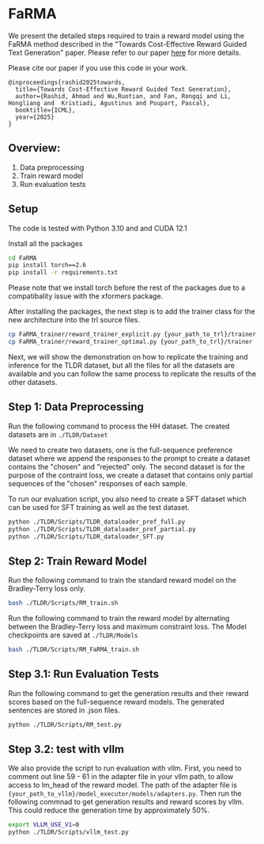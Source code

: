 # FaRMA

We present the detailed steps required to train a reward model using the FaRMA method described in the "Towards Cost-Effective Reward Guided Text Generation" paper. Please refer to our paper [here](https://arxiv.org/abs/2502.04517) for more details.

Please cite our paper if you use this code in your work.

```
@inproceedings{rashid2025towards,
  title={Towards Cost-Effective Reward Guided Text Generation},
  author={Rashid, Ahmad and Wu,Ruotian, and Fan, Rongqi and Li, Hongliang and  Kristiadi, Agustinus and Poupart, Pascal},
  booktitle={ICML},
  year={2025}
}
```

## Overview:

1. Data preprocessing
2. Train reward model
3. Run evaluation tests

## Setup
 The code is tested with Python 3.10 and and CUDA 12.1

Install all the packages

```bash
cd FaRMA
pip install torch==2.6
pip install -r requirements.txt
```

Please note that we install torch before the rest of the packages due to a compatibality issue with the xformers package.

After installing the packages, the next step is to add the trainer class for the new architecture into the trl source files. 
```bash
cp FaRMA_trainer/reward_trainer_explicit.py {your_path_to_trl}/trainer
cp FaRMA_trainer/reward_trainer_optimal.py {your_path_to_trl}/trainer
```

Next, we will show the demonstration on how to replicate the training and inference for the TLDR dataset, but all the files for all the datasets are available and you can follow the same process to replicate the results of the other datasets.

## Step 1: Data Preprocessing
Run the following command to process the HH dataset. The created datasets are in `./TLDR/Dataset`

We need to create two datasets, one is the full-sequence preference dataset where we append the responses to the prompt to create a dataset contains the "chosen" and "rejected" only. The second dataset is for the purpose of the contraint loss, we create a dataset that contains only partial sequences of the "chosen" responses of each sample.

To run our evaluation script, you also need to create a SFT dataset which can be used for SFT training as well as the test dataset.

```bash
python ./TLDR/Scripts/TLDR_dataloader_pref_full.py
python ./TLDR/Scripts/TLDR_dataloader_pref_partial.py
python ./TLDR/Scripts/TLDR_dataloader_SFT.py
```

## Step 2: Train Reward Model
Run the following command to train the standard reward model on the Bradley-Terry loss only.

```bash
bash ./TLDR/Scripts/RM_train.sh
```

Run the following command to train the reward model by alternating between the Bradley-Terry loss and maximum constraint loss. The Model checkpoints are saved at `./TLDR/Models`

```bash
bash ./TLDR/Scripts/RM_FaRMA_train.sh
```

## Step 3.1: Run Evaluation Tests
Run the following command to get the generation results and their reward scores based on the full-sequence reward models. The generated sentences are stored in .json files.

```bash
python ./TLDR/Scripts/RM_test.py
```

## Step 3.2: test with vllm
We also provide the script to run evaluation with vllm. First, you need to comment out line 59 - 61 in the adapter file in your vllm path, to allow access to lm_head of the reward model. The path of the adapter file is `{your_path_to_vllm}/model_executor/models/adapters.py`. Then run the following commnad to get generation results and reward scores by vllm. This could reduce the generation time by approximately 50%.

```bash
export VLLM_USE_V1=0
python ./TLDR/Scripts/vllm_test.py
```


